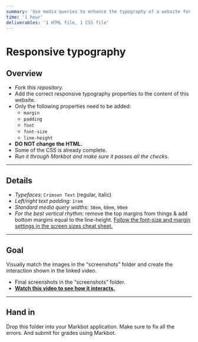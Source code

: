 ```yaml
---
summary: 'Use media queries to enhance the typography of a website for different screen sizes.'
time: '1 hour'
deliverables: '1 HTML file, 1 CSS file'
---
```


# Responsive typography

## Overview

- *Fork this repository.*
- Add the correct responsive typography properties to the content of this website.
- Only the following properties need to be added:
  - `margin`
  - `padding`
  - `font`
  - `font-size`
  - `line-height`
- **DO NOT change the HTML.**
- Some of the CSS is already complete.
- *Run it through Markbot and make sure it passes all the checks.*

---

## Details

- *Typefaces:* `Crimson Text` (regular, italic)
- *Left/right text padding:* `1rem`
- *Standard media query widths:* `38em`, `60em`, `90em`
- *For the best vertical rhythm:* remove the top margins from things & add bottom margins equal to the line-height. [Follow the font-size and margin settings in the screen sizes cheat sheet.](https://learntheweb.courses/topics/screen-sizes-cheat-sheet/)

---

## Goal

Visually match the images in the “screenshots” folder and create the interaction shown in the linked video.

- Final screenshots in the “screenshots” folder.
- [**Watch this video to see how it interacts.**](https://videos.learntheweb.courses/playlists/web-dev-1/responsive-type.mp4)

---

## Hand in

Drop this folder into your Markbot application. Make sure to fix all the errors. And submit for grades using Markbot.
